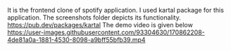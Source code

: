 It is the frontend clone of spotify application.
I used kartal package for this application. The screenshots folder depicts its functionality.
https://pub.dev/packages/kartal 
The demo video is given below 
https://user-images.githubusercontent.com/93304630/170862208-4de81a0a-1881-4530-8098-a9bff55bfb39.mp4

